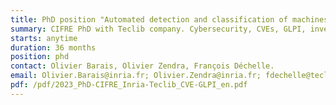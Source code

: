 ```yaml
---
title: PhD position "Automated detection and classification of machines containing vulnerable softwares in an Information System"
summary: CIFRE PhD with Teclib company. Cybersecurity, CVEs, GLPI, inventory.
starts: anytime
duration: 36 months
position: phd
contact: Olivier Barais, Olivier Zendra, François Déchelle.
email: Olivier.Barais@inria.fr; Olivier.Zendra@inria.fr; fdechelle@teclib.com
pdf: /pdf/2023_PhD-CIFRE_Inria-Teclib_CVE-GLPI_en.pdf
---
```


